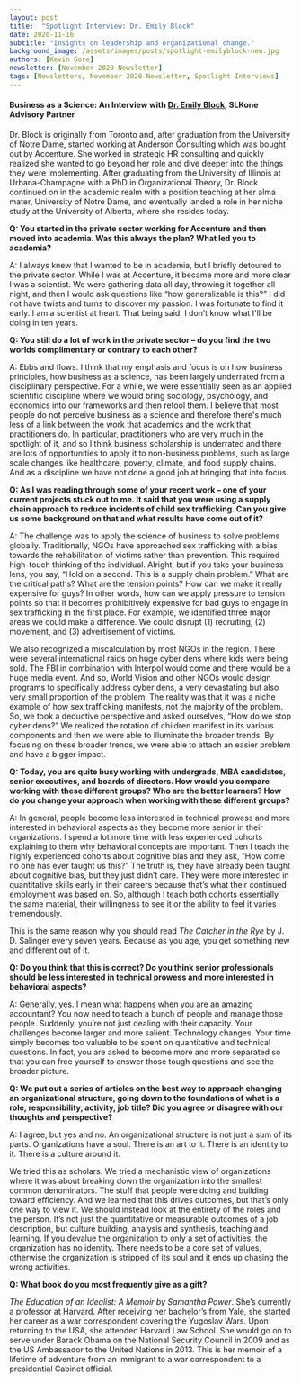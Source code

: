 ```yaml
---
layout: post
title:  "Spotlight Interview: Dr. Emily Block"
date: 2020-11-16
subtitle: "Insights on leadership and organizational change."
background_image: /assets/images/posts/spotlight-emilyblock-new.jpg
authors: [Kevin Gore]
newsletter: [November 2020 Newsletter]
tags: [Newsletters, November 2020 Newsletter, Spotlight Interviews]
---
```


#### Business as a Science: An Interview with <a href="https://slkone.com/advisors/Emily-Block/">Dr. Emily Block</a>, SLKone Advisory Partner

Dr. Block is originally from Toronto and, after graduation from the University of Notre Dame, started working at Anderson Consulting which was bought out by Accenture. She worked in strategic HR consulting and quickly realized she wanted to go beyond her role and dive deeper into the things they were implementing. After graduating from the University of Illinois at Urbana-Champagne with a PhD in Organizational Theory, Dr. Block continued on in the academic realm with a position teaching at her alma mater, University of Notre Dame, and eventually landed a role in her niche study at the University of Alberta, where she resides today. 

**Q: You started in the private sector working for Accenture and then moved into academia. Was this always the plan? What led you to academia?**

A: I always knew that I wanted to be in academia, but I briefly detoured to the private sector. While I was at Accenture, it became more and more clear I was a scientist. We were gathering data all day, throwing it together all night, and then I would ask questions like “how generalizable is this?”  I did not have twists and turns to discover my passion. I was fortunate to find it early. I am a scientist at heart. That being said, I don’t know what I'll be doing in ten years.

**Q: You still do a lot of work in the private sector – do you find the two worlds complimentary or contrary to each other?**

A: Ebbs and flows. I think that my emphasis and focus is on how business principles, how business as a science, has been largely underrated from a disciplinary perspective. For a while, we were essentially seen as an applied scientific discipline where we would bring sociology, psychology, and economics into our frameworks and then retool them. I believe that most people do not perceive business as a science and therefore there's much less of a link between the work that academics and the work that practitioners do. In particular, practitioners who are very much in the spotlight of it, and so I think business scholarship is underrated and there are lots of opportunities to apply it to non-business problems, such as large scale changes like healthcare, poverty, climate, and food supply chains. And as a discipline we have not done a good job at bringing that into focus. 

**Q: As I was reading through some of your recent work – one of your current projects stuck out to me. It said that you were using a supply chain approach to reduce incidents of child sex trafficking. Can you give us some background on that and what results have come out of it?**

A: The challenge was to apply the science of business to solve problems globally. Traditionally, NGOs have approached sex trafficking with a bias towards the rehabilitation of victims rather than prevention. This required high-touch thinking of the individual. Alright, but if you take your business lens, you say, “Hold on a second. This is a supply chain problem.” What are the critical paths? What are the tension points? How can we make it really expensive for guys? In other words, how can we apply pressure to tension points so that it becomes prohibitively expensive for bad guys to engage in sex trafficking in the first place. For example, we identified three major areas we could make a difference. We could disrupt (1) recruiting, (2) movement, and (3) advertisement of victims. 

We also recognized a miscalculation by most NGOs in the region. There were several international raids on huge cyber dens where kids were being sold. The FBI in combination with Interpol would come and there would be a huge media event. And so, World Vision and other NGOs would design programs to specifically address cyber dens, a very devastating but also very small proportion of the problem. The reality was that it was a niche example of how sex trafficking manifests, not the majority of the problem. So, we took a deductive perspective and asked ourselves, “How do we stop cyber dens?” We realized the rotation of children manifest in its various components and then we were able to illuminate the broader trends. By focusing on these broader trends, we were able to attach an easier problem and have a bigger impact. 

**Q: Today, you are quite busy working with undergrads, MBA candidates, senior executives, and boards of directors. How would you compare working with these different groups? Who are the better learners? How do you change your approach when working with these different groups?**

A: In general, people become less interested in technical prowess and more interested in behavioral aspects as they become more senior in their organizations. I spend a lot more time with less experienced cohorts explaining to them why behavioral concepts are important. Then I teach the highly experienced cohorts about cognitive bias and they ask, “How come no one has ever taught us this?” The truth is, they have already been taught about cognitive bias, but they just didn’t care. They were more interested in quantitative skills early in their careers because that’s what their continued employment was based on. So, although I teach both cohorts essentially the same material, their willingness to see it or the ability to feel it varies tremendously.

This is the same reason why you should read <i>The Catcher in the Rye</i> by J. D. Salinger every seven years. Because as you age, you get something new and different out of it.

**Q: Do you think that this is correct? Do you think senior professionals should be less interested in technical prowess and more interested in behavioral aspects?**

A: Generally, yes. I mean what happens when you are an amazing accountant? You now need to teach a bunch of people and manage those people. Suddenly, you’re not just dealing with their capacity. Your challenges become larger and more salient. Technology changes. Your time simply becomes too valuable to be spent on quantitative and technical questions. In fact, you are asked to become more and more separated so that you can free yourself to answer those tough questions and see the broader picture.

**Q: We put out a series of articles on the best way to approach changing an organizational structure, going down to the foundations of what is a role, responsibility, activity, job title?  Did you agree or disagree with our thoughts and perspective?**

A: I agree, but yes and no. An organizational structure is not just a sum of its parts. Organizations have a soul. There is an art to it. There is an identity to it. There is a culture around it.

We tried this as scholars. We tried a mechanistic view of organizations where it was about breaking down the organization into the smallest common denominators. The stuff that people were doing and building toward efficiency. And we learned that this drives outcomes, but that’s only one way to view it. We should instead look at the entirety of the roles and the person. It’s not just the quantitative or measurable outcomes of a job description, but culture building, analysis and synthesis, teaching and learning. If you devalue the organization to only a set of activities, the organization has no identity. There needs to be a core set of values, otherwise the organization is stripped of its soul and it ends up chasing the wrong activities. 

**Q: What book do you most frequently give as a gift?**

<i>The Education of an Idealist: A Memoir by Samantha Power</i>. She’s currently a professor at Harvard. After receiving her bachelor’s from Yale, she started her career as a war correspondent covering the Yugoslav Wars. Upon returning to the USA, she attended Harvard Law School. She would go on to serve under Barack Obama on the National Security Council in 2009 and as the US Ambassador to the United Nations in 2013. This is her memoir of a lifetime of adventure from an immigrant to a war correspondent to a presidential Cabinet official.
